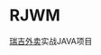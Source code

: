 # RJWM
[瑞吉外卖](https://www.bilibili.com/video/BV13a411q753?spm_id_from=333.999.0.0&vd_source=a8c45f9610cb6a0af31acf5424453d17)实战JAVA项目
